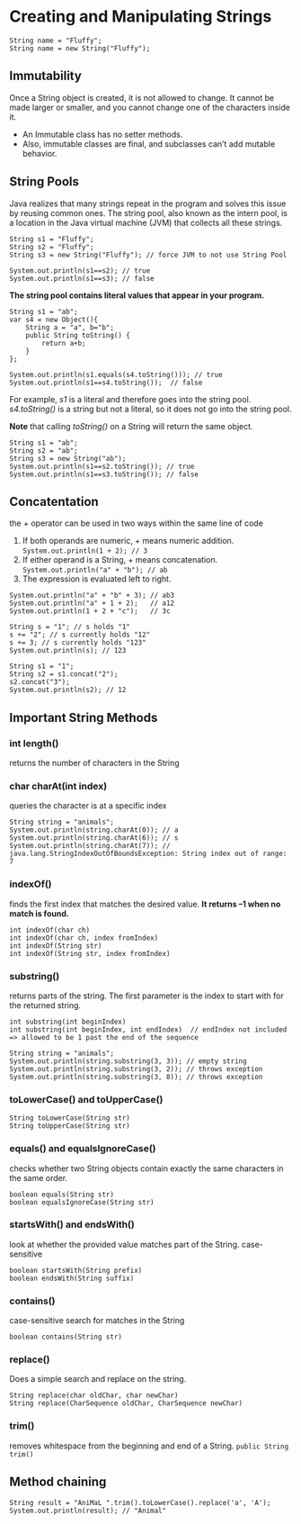 # Creating and Manipulating Strings

```
String name = "Fluffy";
String name = new String("Fluffy");
```
## Immutability
Once a String object is created, it is not allowed to change. It cannot be made larger or
smaller, and you cannot change one of the characters inside it.

* An Immutable class has no setter methods.
* Also, immutable classes are final, and subclasses can’t add mutable behavior.

## String Pools
Java realizes that many strings repeat in the program and solves this issue by reusing common ones. The 
string pool, also known as the intern pool, is a location in the Java virtual machine (JVM)
that collects all these strings.
```
String s1 = "Fluffy";
String s2 = "Fluffy";
String s3 = new String("Fluffy"); // force JVM to not use String Pool

System.out.println(s1==s2); // true
System.out.println(s1==s3); // false
```

__The string pool contains literal values that appear in your program.__  

```
String s1 = "ab";
var s4 = new Object(){
    String a = "a", b="b";
    public String toString() {
        return a+b;
    }
};

System.out.println(s1.equals(s4.toString())); // true
System.out.println(s1==s4.toString());  // false
```

For example, _s1_ is a literal and therefore goes into the string pool. _s4.toString()_ is a string
but not a literal, so it does not go into the string pool. 

__Note__ that calling _toString()_ on a String will return the same object.
```
String s1 = "ab";
String s2 = "ab";
String s3 = new String("ab");
System.out.println(s1==s2.toString()); // true
System.out.println(s1==s3.toString()); // false
```

## Concatentation
the + operator can be used in two ways within the same line of code

1. If both operands are numeric, + means numeric addition.  `System.out.println(1 + 2); // 3`
2. If either operand is a String, + means concatenation.  `System.out.println("a" + "b"); // ab`
3. The expression is evaluated left to right. 
```
System.out.println("a" + "b" + 3); // ab3
System.out.println("a" + 1 + 2);   // a12
System.out.println(1 + 2 + "c");   // 3c

String s = "1"; // s holds "1"
s += "2"; // s currently holds "12"
s += 3; // s currently holds "123"
System.out.println(s); // 123

String s1 = "1";
String s2 = s1.concat("2");
s2.concat("3");
System.out.println(s2); // 12

```

## Important String Methods

### int length()
returns the number of characters in the String

### char charAt(int index)
queries the character is at a specific index
```
String string = "animals";
System.out.println(string.charAt(0)); // a
System.out.println(string.charAt(6)); // s
System.out.println(string.charAt(7)); // java.lang.StringIndexOutOfBoundsException: String index out of range: 7
```
### indexOf()
finds the first index that matches the desired value. __It returns –1 when no match is found.__
```
int indexOf(char ch)
int indexOf(char ch, index fromIndex)
int indexOf(String str)
int indexOf(String str, index fromIndex)
```
### substring()
returns parts of the string. The first parameter is the index to start with for the returned string.
```
int substring(int beginIndex)
int substring(int beginIndex, int endIndex)  // endIndex not included => allowed to be 1 past the end of the sequence
```

```
String string = "animals";
System.out.println(string.substring(3, 3)); // empty string
System.out.println(string.substring(3, 2)); // throws exception
System.out.println(string.substring(3, 8)); // throws exception
```
### toLowerCase() and toUpperCase()
```
String toLowerCase(String str)
String toUpperCase(String str)
```
### equals() and equalsIgnoreCase()
checks whether two String objects contain exactly the same characters in the same order.
```
boolean equals(String str)
boolean equalsIgnoreCase(String str)
```
### startsWith() and endsWith()
look at whether the provided value matches part of the String. case-sensitive
```
boolean startsWith(String prefix)
boolean endsWith(String suffix)
```
### contains()
case-sensitive search for matches in the String
```
boolean contains(String str)
```
### replace()
Does a simple search and replace on the string.
```
String replace(char oldChar, char newChar)
String replace(CharSequence oldChar, CharSequence newChar)
```
### trim()
removes whitespace from the beginning and end of a String.
`public String trim()`

## Method chaining
```
String result = "AniMaL ".trim().toLowerCase().replace('a', 'A');
System.out.println(result); // "Animal"
```


